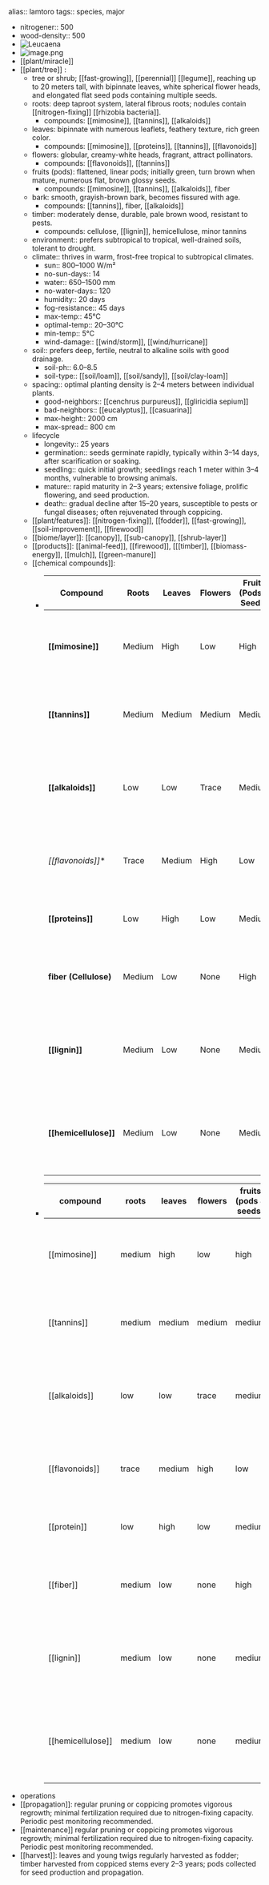 alias:: lamtoro
tags:: species, major

- nitrogener:: 500
- wood-density:: 500
- ![Leucaena](https://peach-geographical-bat-397.mypinata.cloud/ipfs/QmRFr6siC54zvG6YQmDxCxx2yjLTkKwmtzSfRWoasFARKx)
- ![image.png](https://peach-geographical-bat-397.mypinata.cloud/ipfs/QmUxrbBQ6dvTeCR49YDjAHNhwdDLc1V3Mc6wxhVcYLz6su)
- [[plant/miracle]]
- [[plant/tree]] :
	- tree or shrub; [[fast-growing]], [[perennial]] [[legume]], reaching up to 20 meters tall, with bipinnate leaves, white spherical flower heads, and elongated flat seed pods containing multiple seeds.
	- roots: deep taproot system, lateral fibrous roots; nodules contain [[nitrogen-fixing]] [[rhizobia bacteria]].
		- compounds: [[mimosine]], [[tannins]], [[alkaloids]]
	- leaves: bipinnate with numerous leaflets, feathery texture, rich green color.
		- compounds: [[mimosine]], [[proteins]], [[tannins]], [[flavonoids]]
	- flowers: globular, creamy-white heads, fragrant, attract pollinators.
		- compounds: [[flavonoids]], [[tannins]]
	- fruits (pods): flattened, linear pods; initially green, turn brown when mature, numerous flat, brown glossy seeds.
		- compounds: [[mimosine]], [[tannins]], [[alkaloids]], fiber
	- bark: smooth, grayish-brown bark, becomes fissured with age.
		- compounds: [[tannins]], fiber, [[alkaloids]]
	- timber: moderately dense, durable, pale brown wood, resistant to pests.
		- compounds: cellulose, [[lignin]], hemicellulose, minor tannins
	- environment:: prefers subtropical to tropical, well-drained soils, tolerant to drought.
	- climate:: thrives in warm, frost-free tropical to subtropical climates.
		- sun:: 800–1000 W/m²
		- no-sun-days:: 14
		- water:: 650–1500 mm
		- no-water-days:: 120
		- humidity:: 20 days
		- fog-resistance::  45 days
		- max-temp:: 45°C
		- optimal-temp:: 20–30°C
		- min-temp:: 5°C
		- wind-damage:: [[wind/storm]], [[wind/hurricane]]
	- soil:: prefers deep, fertile, neutral to alkaline soils with good drainage.
		- soil-ph:: 6.0–8.5
		- soil-type:: [[soil/loam]], [[soil/sandy]], [[soil/clay-loam]]
	- spacing:: optimal planting density is 2–4 meters between individual plants.
		- good-neighbors:: [[cenchrus purpureus]], [[gliricidia sepium]]
		- bad-neighbors:: [[eucalyptus]], [[casuarina]]
		- max-height:: 2000 cm
		- max-spread:: 800 cm
	- lifecycle
		- longevity:: 25 years
		- germination:: seeds germinate rapidly, typically within 3–14 days, after scarification or soaking.
		- seedling:: quick initial growth; seedlings reach 1 meter within 3–4 months, vulnerable to browsing animals.
		- mature:: rapid maturity in 2–3 years; extensive foliage, prolific flowering, and seed production.
		- death:: gradual decline after 15–20 years, susceptible to pests or fungal diseases; often rejuvenated through coppicing.
	- [[plant/features]]: [[nitrogen-fixing]], [[fodder]], [[fast-growing]], [[soil-improvement]], [[firewood]]
	- [[biome/layer]]: [[canopy]], [[sub-canopy]], [[shrub-layer]]
	- [[products]]: [[animal-feed]], [[firewood]], [[[timber]], [[biomass-energy]], [[mulch]], [[green-manure]]
	- [[chemical compounds]]:
		- | Compound              | Roots  | Leaves | Flowers | Fruits (Pods & Seeds) | Bark   | Timber | Notes / Uses                                                                             |
		  |-----------------------|--------|--------|---------|-----------------------|--------|--------|------------------------------------------------------------------------------------------|
		  | **[[mimosine]]**          | Medium | High   | Low     | High                  | Low    | None   | toxic amino acid; restricts livestock feeding; antimicrobial; herbicidal properties      |
		  | **[[tannins]]**           | Medium | Medium | Medium  | Medium                | High   | Low    | astringent; antimicrobial; leather tanning; traditional medicine                         |
		  | **[[alkaloids]]**         | Low    | Low    | Trace   | Medium                | Medium | None   | potential toxicity at higher amounts; limited traditional medicinal uses                 |
		  | *[[flavonoids]]**        | Trace  | Medium | High    | Low                   | Low    | None   | antioxidant, anti-inflammatory properties; beneficial medicinally                        |
		  | **[[proteins]]**           | Low    | High   | Low     | Medium                | None   | None   | nutrient-rich fodder after detoxification; high-value livestock feed                     |
		  | **fiber (Cellulose)** | Medium | Low    | None    | High                  | High   | High   | structural fiber for biomass energy, paper pulp, mulch production                        |
		  | **[[lignin]]**            | Medium | Low    | None    | Medium                | High   | High   | structural polymer; enhances fuelwood and timber durability; biomass resource            |
		  | **[[hemicellulose]]**     | Medium | Low    | None    | Medium                | High   | High   | structural; utilized in bioenergy production, paper and construction material industries |
		- | compound              | roots  | leaves | flowers | fruits (pods & seeds) | bark   | timber | notes / uses                                                                             |
		  |-----------------------|--------|--------|---------|-----------------------|--------|--------|--------------------------------------------------------------------------------|
		  | [[mimosine]]          | medium | high   | low     | high                  | low    | none   | toxic amino acid; restricts livestock feeding; antimicrobial; herbicidal properties      |
		  | [[tannins]]           | medium | medium | medium  | medium                | high   | low    | astringent; antimicrobial; leather tanning; traditional medicine                         |
		  | [[alkaloids]]         | low    | low    | trace   | medium                | medium | none   | potential toxicity at higher amounts; limited traditional medicinal uses                 |
		  | [[flavonoids]]        | trace  | medium | high    | low                   | low    | none   | antioxidant, anti-inflammatory properties; beneficial medicinally                        |
		  | [[protein]]           | low    | high   | low     | medium                | none   | none   | nutrient-rich fodder after detoxification; high-value livestock feed                     |
		  | [[fiber]] | medium | low    | none    | high                  | high   | high   | structural fiber for biomass energy, paper pulp, mulch production                        |
		  | [[lignin]]           | medium | low    | none    | medium                | high   | high   | structural polymer; enhances fuelwood and timber durability; biomass resource            |
		  | [[hemicellulose]]     | medium | low    | none    | medium                | high   | high   | structural; utilized in bioenergy production, paper and construction material industries |
- operations
- [[propagation]]: regular pruning or coppicing promotes vigorous regrowth; minimal fertilization required due to nitrogen-fixing capacity. Periodic pest monitoring recommended.
- [[maintenance]] regular pruning or coppicing promotes vigorous regrowth; minimal fertilization required due to nitrogen-fixing capacity. Periodic pest monitoring recommended.
- [[harvest]]: leaves and young twigs regularly harvested as fodder; timber harvested from coppiced stems every 2–3 years; pods collected for seed production and propagation.